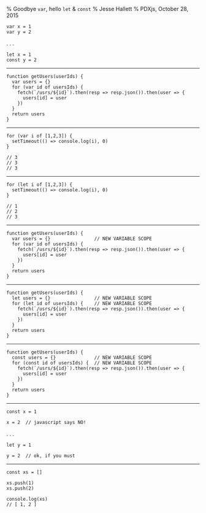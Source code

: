% Goodbye `var`, hello `let` & `const`
% Jesse Hallett
% PDXjs, October 28, 2015

~~~~ {.javascript}
var x = 1
var y = 2
~~~~~~~~~~~~~~~~~~~~~~

. . .

~~~~ {.javascript}
let x = 1
const y = 2
~~~~~~~~~~~~~~~~~~~~~~

---

~~~~ {.javascript}
function getUsers(userIds) {
  var users = {}
  for (var id of usersIds) {
    fetch(`/usrs/${id}`).then(resp => resp.json()).then(user => {
      users[id] = user
    })
  }
  return users
}
~~~~~~~~~~~~~~~~~~~~~~

---

~~~~ {.javascript}
for (var i of [1,2,3]) {
  setTimeout(() => console.log(i), 0)
}

// 3
// 3
// 3
~~~~~~~~~~~~~~~~~~~~~~

---

~~~~ {.javascript}
for (let i of [1,2,3]) {
  setTimeout(() => console.log(i), 0)
}

// 1
// 2
// 3
~~~~~~~~~~~~~~~~~~~~~~

---

~~~~ {.javascript}
function getUsers(userIds) {
  var users = {}                // NEW VARIABLE SCOPE
  for (var id of usersIds) {
    fetch(`/usrs/${id}`).then(resp => resp.json()).then(user => {
      users[id] = user
    })
  }
  return users
}
~~~~~~~~~~~~~~~~~~~~~~

---

~~~~ {.javascript}
function getUsers(userIds) {
  let users = {}                // NEW VARIABLE SCOPE
  for (let id of usersIds) {    // NEW VARIABLE SCOPE
    fetch(`/usrs/${id}`).then(resp => resp.json()).then(user => {
      users[id] = user
    })
  }
  return users
}
~~~~~~~~~~~~~~~~~~~~~~

---

~~~~ {.javascript}
function getUsers(userIds) {
  const users = {}              // NEW VARIABLE SCOPE
  for (const id of usersIds) {  // NEW VARIABLE SCOPE
    fetch(`/usrs/${id}`).then(resp => resp.json()).then(user => {
      users[id] = user
    })
  }
  return users
}
~~~~~~~~~~~~~~~~~~~~~~

---

~~~~ {.javascript}
const x = 1

x = 2  // javascript says NO!
~~~~~~~~~~~~~~~~~~~~~~

. . .

~~~~ {.javascript}
let y = 1

y = 2  // ok, if you must
~~~~~~~~~~~~~~~~~~~~~~

---

~~~~ {.javascript}
const xs = []

xs.push(1)
xs.push(2)

console.log(xs)
// [ 1, 2 ]
~~~~~~~~~~~~~~~~~~~~~~



